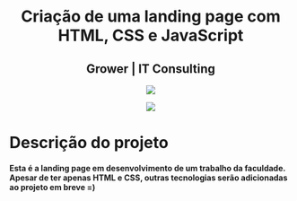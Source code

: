 <h1 align="center"> Criação de uma landing page com HTML, CSS e JavaScript </h1>

<h2 align="center"> Grower | IT Consulting </h2>

<p align="center">
<img src="https://user-images.githubusercontent.com/45994861/192630446-1bb872db-81af-402a-883b-9fa411eda935.png"/>
</p>

<p align="center">
<img src="http://img.shields.io/static/v1?label=STATUS&message=EM%20DESENVOLVIMENTO&color=GREEN&style=for-the-badge"/>
</p>

# Descrição do projeto

<h4> Esta é a landing page em desenvolvimento de um trabalho da faculdade. Apesar de ter apenas HTML e CSS, outras tecnologias serão adicionadas ao projeto em breve =) </h4> 
